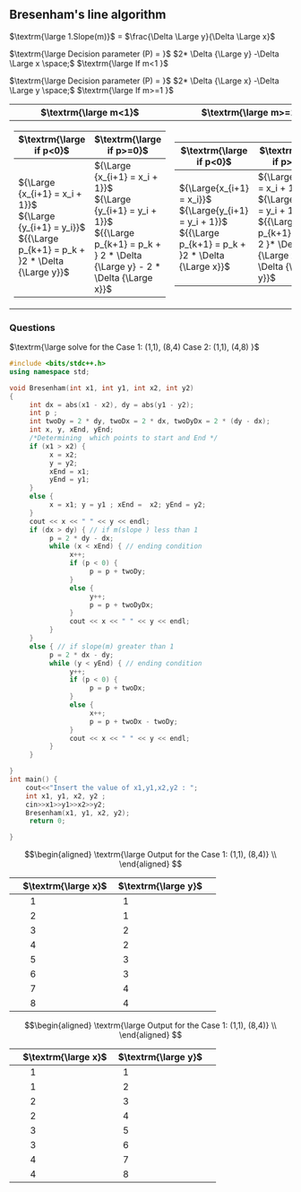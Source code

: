 ## Bresenham's line algorithm
$\textrm{\large 1.Slope(m)}$ = $\frac{\Delta \Large y}{\Delta \Large x}$

$\textrm{\large Decision parameter (P) = }$ $2* \Delta {\Large y} -\Delta \Large x \space;$ $\textrm{\large If m<1 }$

$\textrm{\large Decision parameter (P) = }$ $2* \Delta {\Large x} -\Delta \Large y \space;$ $\textrm{\large If m>=1 }$

| $\textrm{\large m<1}$  | $\textrm{\large m>=1}$ |
| -------- | ------- |
|  <table><thead><tr><th>$\textrm{\large if p<0}$ </th><th>$\textrm{\large if p>=0}$</th></tr></thead><tbody><tr><td>${\Large {x_{i+1} = x_i + 1}}$ <br>${\Large {y_{i+1} = y_i}}$<br>${{\Large p_{k+1} = p_k + }2 * \Delta {\Large y}}$</td><td>${\Large {x_{i+1} = x_i + 1}}$ <br>${\Large {y_{i+1} = y_i + 1}}$<br>${{\Large p_{k+1} = p_k + } 2 * \Delta {\Large y} - 2 * \Delta {\Large x}}$</td></tbody></table> | <table><thead><tr><th>$\textrm{\large if p<0}$</th><th>$\textrm{\large if p>=0}$</th></tr></thead><tbody><tr><td>${\Large{x_{i+1} = x_i}}$ <br>${\Large{y_{i+1} = y_i + 1}}$<br>${{\Large p_{k+1} = p_k + }2 * \Delta {\Large x}}$</td><td>${\Large{x_{i+1} = x_i + 1}}$ <br>${\Large{y_{i+1} = y_i + 1}}$<br>${{\Large p_{k+1} = p_k + 2 }* \Delta {\Large x} - \Delta {\Large y}}$</td></tbody></table>|


### Questions
$\textrm{\large solve for the Case 1: (1,1), (8,4)
Case 2: (1,1), (4,8) }$
```c++
#include <bits/stdc++.h>
using namespace std;

void Bresenham(int x1, int y1, int x2, int y2)
{
     int dx = abs(x1 - x2), dy = abs(y1 - y2);
     int p ;
     int twoDy = 2 * dy, twoDx = 2 * dx, twoDyDx = 2 * (dy - dx);
     int x, y, xEnd, yEnd;
     /*Determining  which points to start and End */
     if (x1 > x2) {
          x = x2;
          y = y2;
          xEnd = x1;
          yEnd = y1;
     }
     else {
          x = x1; y = y1 ; xEnd =  x2; yEnd = y2;
     }
     cout << x << " " << y << endl;
     if (dx > dy) { // if m(slope ) less than 1
          p = 2 * dy - dx;
          while (x < xEnd) { // ending condition
               x++;
               if (p < 0) {
                    p = p + twoDy;
               }
               else {
                    y++;
                    p = p + twoDyDx;
               }
               cout << x << " " << y << endl;
          }
     }
     else { // if slope(m) greater than 1
          p = 2 * dx - dy;
          while (y < yEnd) { // ending condition
               y++;
               if (p < 0) {
                    p = p + twoDx;
               }
               else {
                    x++;
                    p = p + twoDx - twoDy;
               }
               cout << x << " " << y << endl;
          }
     }

}
int main() {
    cout<<"Insert the value of x1,y1,x2,y2 : ";
    int x1, y1, x2, y2 ;
    cin>>x1>>y1>>x2>>y2;
    Bresenham(x1, y1, x2, y2);
     return 0;

}
```

 ```math
\begin{aligned} 
 \textrm{\large Output for the Case 1: (1,1), (8,4)} \\

 \end{aligned} 
```

| | $\textrm{\large x}$ | $\textrm{\large y}$ | |
|---|---|---|---|
| |   1   |  1   | |
| |   2   |  1   | |
| |   3   |  2   | |
| |   4   |  2   | |
| |   5   |  3   | |
| |   6   |  3   | |
| |   7   |  4   | |
| |   8   |  4   | |

 ```math
\begin{aligned} 
 \textrm{\large Output for the Case 1: (1,1), (8,4)} \\

 \end{aligned} 
```
| | $\textrm{\large x}$ | $\textrm{\large y}$ | |
|---|---|---|---|
| |   1   |  1   | |
| |   1   |  2   | |
| |   2   |  3   | |
| |   2   |  4   | |
| |   3   |  5   | |
| |   3   |  6   | |
| |   4   |  7   | |
| |   4   |  8   | |








